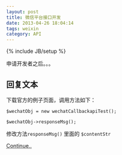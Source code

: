 ```yaml
---
layout: post
title: 微信平台接口开发
date: 2013-04-26 18:04:14
tags: weixin
category: API
---
```

{% include JB/setup %}

申请开发者之后。。。

## 回复文本

下载官方的例子页面，调用方法如下：

    $wechatObj = new wechatCallbackapiTest();
   
    $wechatObj->responseMsg();

修改方法`responseMsg()` 里面的 `$contentStr`


<abbr title="End of file">Continue..</abbr>